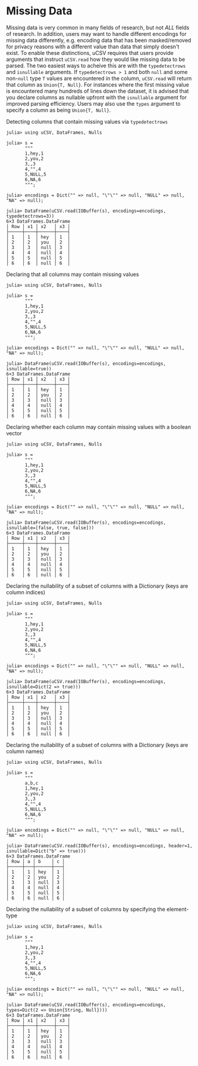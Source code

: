 # Missing Data

Missing data is very common in many fields of research, but not *ALL* fields of research. In addition, users may want to handle different encodings for missing data differently, e.g. encoding data that has been masked/removed for privacy reasons with a different value than data that simply doesn't exist. To enable these distinctions, uCSV requires that users provide arguments that instruct `uCSV.read` how they would like missing data to be parsed. The two easiest ways to acheive this are with the `typedetectrows` and `isnullable` arguments. If `typedetectrows > 1` and both `null` and some non-`null` type `T` values are encountered in the column, `uCSV.read` will return that column as `Union{T, Null}`. For instances where the first missing value is encountered many hundreds of lines down the dataset, it is advised that you declare columns as nullable upfront with the `isnullable` argument for improved parsing efficiency. Users may also use the `types` argument to specify a column as being `Union{T, Null}`.

Detecting columns that contain missing values via `typedetectrows`
```jldoctest
julia> using uCSV, DataFrames, Nulls

julia> s =
       """
       1,hey,1
       2,you,2
       3,,3
       4,"",4
       5,NULL,5
       6,NA,6
       """;

julia> encodings = Dict("" => null, "\"\"" => null, "NULL" => null, "NA" => null);

julia> DataFrame(uCSV.read(IOBuffer(s), encodings=encodings, typedetectrows=3))
6×3 DataFrames.DataFrame
│ Row │ x1 │ x2   │ x3 │
├─────┼────┼──────┼────┤
│ 1   │ 1  │ hey  │ 1  │
│ 2   │ 2  │ you  │ 2  │
│ 3   │ 3  │ null │ 3  │
│ 4   │ 4  │ null │ 4  │
│ 5   │ 5  │ null │ 5  │
│ 6   │ 6  │ null │ 6  │

```

Declaring that all columns may contain missing values
```jldoctest
julia> using uCSV, DataFrames, Nulls

julia> s =
       """
       1,hey,1
       2,you,2
       3,,3
       4,"",4
       5,NULL,5
       6,NA,6
       """;

julia> encodings = Dict("" => null, "\"\"" => null, "NULL" => null, "NA" => null);

julia> DataFrame(uCSV.read(IOBuffer(s), encodings=encodings, isnullable=true))
6×3 DataFrames.DataFrame
│ Row │ x1 │ x2   │ x3 │
├─────┼────┼──────┼────┤
│ 1   │ 1  │ hey  │ 1  │
│ 2   │ 2  │ you  │ 2  │
│ 3   │ 3  │ null │ 3  │
│ 4   │ 4  │ null │ 4  │
│ 5   │ 5  │ null │ 5  │
│ 6   │ 6  │ null │ 6  │

```

Declaring whether each column may contain missing values with a boolean vector
```jldoctest
julia> using uCSV, DataFrames, Nulls

julia> s =
       """
       1,hey,1
       2,you,2
       3,,3
       4,"",4
       5,NULL,5
       6,NA,6
       """;

julia> encodings = Dict("" => null, "\"\"" => null, "NULL" => null, "NA" => null);

julia> DataFrame(uCSV.read(IOBuffer(s), encodings=encodings, isnullable=[false, true, false]))
6×3 DataFrames.DataFrame
│ Row │ x1 │ x2   │ x3 │
├─────┼────┼──────┼────┤
│ 1   │ 1  │ hey  │ 1  │
│ 2   │ 2  │ you  │ 2  │
│ 3   │ 3  │ null │ 3  │
│ 4   │ 4  │ null │ 4  │
│ 5   │ 5  │ null │ 5  │
│ 6   │ 6  │ null │ 6  │

```

Declaring the nullability of a subset of columns with a Dictionary (keys are column indices)
```jldoctest
julia> using uCSV, DataFrames, Nulls

julia> s =
       """
       1,hey,1
       2,you,2
       3,,3
       4,"",4
       5,NULL,5
       6,NA,6
       """;

julia> encodings = Dict("" => null, "\"\"" => null, "NULL" => null, "NA" => null);

julia> DataFrame(uCSV.read(IOBuffer(s), encodings=encodings, isnullable=Dict(2 => true)))
6×3 DataFrames.DataFrame
│ Row │ x1 │ x2   │ x3 │
├─────┼────┼──────┼────┤
│ 1   │ 1  │ hey  │ 1  │
│ 2   │ 2  │ you  │ 2  │
│ 3   │ 3  │ null │ 3  │
│ 4   │ 4  │ null │ 4  │
│ 5   │ 5  │ null │ 5  │
│ 6   │ 6  │ null │ 6  │

```

Declaring the nullability of a subset of columns with a Dictionary (keys are column names)
```jldoctest
julia> using uCSV, DataFrames, Nulls

julia> s =
       """
       a,b,c
       1,hey,1
       2,you,2
       3,,3
       4,"",4
       5,NULL,5
       6,NA,6
       """;

julia> encodings = Dict("" => null, "\"\"" => null, "NULL" => null, "NA" => null);

julia> DataFrame(uCSV.read(IOBuffer(s), encodings=encodings, header=1, isnullable=Dict("b" => true)))
6×3 DataFrames.DataFrame
│ Row │ a │ b    │ c │
├─────┼───┼──────┼───┤
│ 1   │ 1 │ hey  │ 1 │
│ 2   │ 2 │ you  │ 2 │
│ 3   │ 3 │ null │ 3 │
│ 4   │ 4 │ null │ 4 │
│ 5   │ 5 │ null │ 5 │
│ 6   │ 6 │ null │ 6 │

```

Declaring the nullability of a subset of columns by specifying the element-type
```jldoctest
julia> using uCSV, DataFrames, Nulls

julia> s =
       """
       1,hey,1
       2,you,2
       3,,3
       4,"",4
       5,NULL,5
       6,NA,6
       """;

julia> encodings = Dict("" => null, "\"\"" => null, "NULL" => null, "NA" => null);

julia> DataFrame(uCSV.read(IOBuffer(s), encodings=encodings, types=Dict(2 => Union{String, Null})))
6×3 DataFrames.DataFrame
│ Row │ x1 │ x2   │ x3 │
├─────┼────┼──────┼────┤
│ 1   │ 1  │ hey  │ 1  │
│ 2   │ 2  │ you  │ 2  │
│ 3   │ 3  │ null │ 3  │
│ 4   │ 4  │ null │ 4  │
│ 5   │ 5  │ null │ 5  │
│ 6   │ 6  │ null │ 6  │

```
